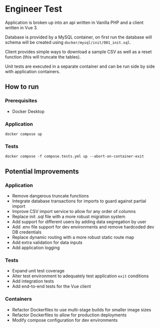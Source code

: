 # Engineer Test

Application is broken up into an api written in Vanilla PHP and a client written in Vue 3.

Database is provided by a MySQL container, on first run the database will schema will be created using `docker/mysql/init/001_init.sql`.

Client provides simple ways to download a sample CSV as well as a reset function (this will truncate the tables).

Unit tests are executed in a separate container and can be run side by side with application containers.

## How to run

### Prerequisites

- Docker Desktop

### Application

    docker compose up

### Tests

    docker compose -f compose.tests.yml up --abort-on-container-exit 

## Potential Improvements

### Application
- Remove dangerous truncate functions
- Integrate database transactions for imports to guard against partial import
- Improve CSV import service to allow for any order of columns
- Replace init .sql file with a more robust migration system
- Add support for different users by adding data segregation by user
- Add .env file support for dev environments and remove hardcoded dev DB credentials
- Replace dynamic routing with a more robust static route map
- Add extra validation for data inputs
- Add application logging

### Tests

- Expand unit test coverage
- Alter test environment to adequately test application `exit` conditions
- Add integration tests
- Add end-to-end tests for the Vue client

### Containers

- Refactor Dockerfiles to use multi-stage builds for smaller image sizes
- Refactor Dockerfiles to allow for production deployments
- Modify compose configuration for dev environments